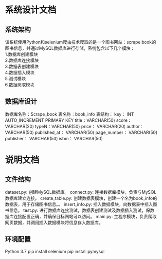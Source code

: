 # 系统设计文档
## 系统架构
该系统使用Python和selenium爬虫技术爬取的是一个图书网站：scrape book的图书信息，并通过MySQL数据库进行存储，系统包含以下几个模块：  
1.数据库创建模块  
2.数据库连接模块  
3.数据表创建模块  
4.数据插入模块  
5.测试模块  
6.数据爬取模块  
## 数据库设计
数据库名称：Scrape_book
表名称：book_info
表结构：
key： INT AUTO_INCREMENT PRIMARY KEY
title：VARCHAR(50)
score： VARCHAR(20)
typeN：VARCHAR(50)
price： VARCHAR(20)
author： VARCHAR(50)
published_at： VARCHAR(50)
page_number： VARCHAR(50)
publisher： VARCHAR(50)
isbm： VARCHAR(50)

# 说明文档
## 文件结构
dataset.py: 创建MySQL数据库。
connect.py: 连接数据库模块，负责与MySQL数据库建立连接。
create_table.py: 创建数据表模块，创建一个名为book_info的数据表，用于存储图书信息。。
insert_info.py: 插入数据模块，向数据表中插入图书信息。
test.py: 进行数据库连接测试，数据表创建测试及数据插入测试，保数据库连接配置正确，并确保目标网站可以访问。
main.py: 主程序模块，负责爬取网页数据，并调用插入数据模块将信息存入数据库。
## 环境配置
Python 3.7
pip install selenium
pip install pymysql






